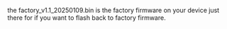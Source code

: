 the factory_v1.1_20250109.bin is the factory firmware on your device just there for if you want to flash back to factory firmware.
